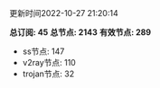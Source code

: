 更新时间2022-10-27 21:20:14

**总订阅: 45**
**总节点: 2143**
**有效节点: 289**
- ss节点: 147
- v2ray节点: 110
- trojan节点: 32
